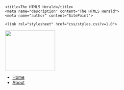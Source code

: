 <!doctype html>

<html lang="en">
<head>
    <meta charset="utf-8">

    <title>The HTML5 Herald</title>
    <meta name="description" content="The HTML5 Herald">
    <meta name="author" content="SitePoint">

    <link rel="stylesheet" href="css/styles.css?v=1.0">

</head>

<body>
<div id="wrapper">
    <div id="top" class="clear-fix">
     <div id="logo">
         <a href="index.html"><img src="images/traventure.png" height="130" width="163"/></a>
     </div>
        <div id="menu" align="left">
            <ul>
            <li><a href="index.html">Home</a></li>
            <li><a href="about.html">About</a></li>
            </ul>
        </div>
    </div>
    <div id="main">
        <div id="content">
    </div>
</div>
<script src="js/scripts.js"></script>
</body>
</html>
